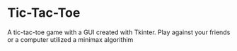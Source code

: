 # Tic-Tac-Toe
A tic-tac-toe game with a GUI created with Tkinter. Play against your friends or a computer utilized a minimax algorithim

